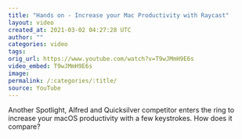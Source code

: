 ```yaml
---
title: "Hands on - Increase your Mac Productivity with Raycast"
layout: video
created_at: 2021-03-02 04:27:28 UTC
author: ""
categories: video
tags: 
orig_url: https://www.youtube.com/watch?v=T9wJMmH9E6s
video_embed: T9wJMmH9E6s
image:
permalink: /:categories/:title/
source: YouTube
---
```

Another Spotlight, Alfred and Quicksilver competitor enters the ring to increase your macOS productivity with a few keystrokes. How does it compare?